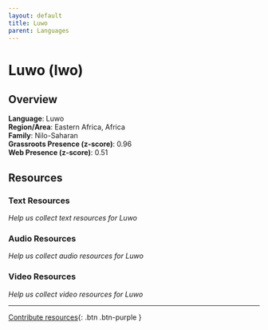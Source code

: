 ```yaml
---
layout: default
title: Luwo
parent: Languages
---
```


# Luwo (lwo)

## Overview

**Language**: Luwo  
**Region/Area**: Eastern Africa, Africa  
**Family**: Nilo-Saharan  
**Grassroots Presence (z-score)**: 0.96  
**Web Presence (z-score)**: 0.51  

## Resources

### Text Resources
*Help us collect text resources for Luwo*

### Audio Resources
*Help us collect audio resources for Luwo*

### Video Resources
*Help us collect video resources for Luwo*

---

[Contribute resources](https://forms.office.com/e/1SfLJx3u1r){: .btn .btn-purple }
